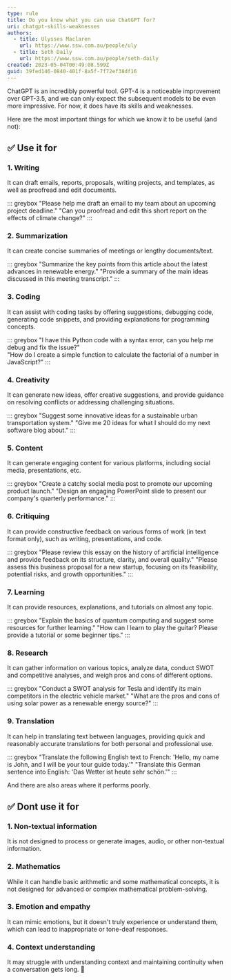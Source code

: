 ```yaml
---
type: rule
title: Do you know what you can use ChatGPT for?
uri: chatgpt-skills-weaknesses
authors:
  - title: Ulysses Maclaren
    url: https://www.ssw.com.au/people/uly
  - title: Seth Daily
    url: https://www.ssw.com.au/people/seth-daily
created: 2023-05-04T00:49:08.599Z
guid: 39fed146-0840-401f-8a5f-7f72ef38df16
---
```


ChatGPT is an incredibly powerful tool. GPT-4 is a noticeable improvement over GPT-3.5, and we can only expect the subsequent models to be even more impressive. For now, it does have its skills and weaknesses. 

Here are the most important things for which we know it to be useful (and not):

<!--endintro-->

## ✅ Use it for

### 1. Writing

It can draft emails, reports, proposals, writing projects, and templates, as well as proofread and edit documents.


::: greybox
"Please help me draft an email to my team about an upcoming project deadline."
"Can you proofread and edit this short report on the effects of climate change?"
:::


### 2. Summarization

It can create concise summaries of meetings or lengthy documents/text.


::: greybox
"Summarize the key points from this article about the latest advances in renewable energy."
"Provide a summary of the main ideas discussed in this meeting transcript."
:::


### 3. Coding

It can assist with coding tasks by offering suggestions, debugging code, generating code snippets, and providing explanations for programming concepts.


::: greybox
"I have this Python code with a syntax error, can you help me debug and fix the issue?"\
"How do I create a simple function to calculate the factorial of a number in JavaScript?"
:::


### 4. Creativity

It can generate new ideas, offer creative suggestions, and provide guidance on resolving conflicts or addressing challenging situations.


::: greybox
"Suggest some innovative ideas for a sustainable urban transportation system."
"Give me 20 ideas for what I should do my next software blog about."
:::


### 5. Content

It can generate engaging content for various platforms, including social media, presentations, etc.


::: greybox
"Create a catchy social media post to promote our upcoming product launch."
"Design an engaging PowerPoint slide to present our company's quarterly performance."
:::


### 6. Critiquing

It can provide constructive feedback on various forms of work (in text format only), such as writing, presentations, and code.


::: greybox
"Please review this essay on the history of artificial intelligence and provide feedback on its structure, clarity, and overall quality."
"Please assess this business proposal for a new startup, focusing on its feasibility, potential risks, and growth opportunities."
:::


### 7. Learning

It can provide resources, explanations, and tutorials on almost any topic.


::: greybox
"Explain the basics of quantum computing and suggest some resources for further learning."
"How can I learn to play the guitar? Please provide a tutorial or some beginner tips."
:::


### 8. Research

It can gather information on various topics, analyze data, conduct SWOT and competitive analyses, and weigh pros and cons of different options.


::: greybox
"Conduct a SWOT analysis for Tesla and identify its main competitors in the electric vehicle market."
"What are the pros and cons of using solar power as a renewable energy source?"
:::


### 9. Translation

It can help in translating text between languages, providing quick and reasonably accurate translations for both personal and professional use.


::: greybox
"Translate the following English text to French: 'Hello, my name is John, and I will be your tour guide today.'"
"Translate this German sentence into English: 'Das Wetter ist heute sehr schön.'"
:::


And there are also areas where it performs poorly.

## ✅ Dont use it for

### 1. Non-textual information

It is not designed to process or generate images, audio, or other non-textual information.

### 2. Mathematics

While it can handle basic arithmetic and some mathematical concepts, it is not designed for advanced or complex mathematical problem-solving.

### 3. Emotion and empathy

It can mimic emotions, but it doesn't truly experience or understand them, which can lead to inappropriate or tone-deaf responses.

### 4. Context understanding

It may struggle with understanding context and maintaining continuity when a conversation gets long. 🤖
